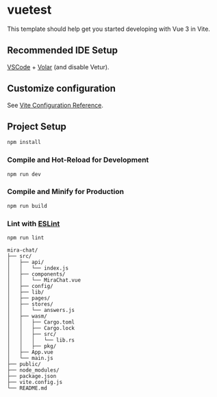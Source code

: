 # vuetest

This template should help get you started developing with Vue 3 in Vite.

## Recommended IDE Setup

[VSCode](https://code.visualstudio.com/) + [Volar](https://marketplace.visualstudio.com/items?itemName=Vue.volar) (and disable Vetur).

## Customize configuration

See [Vite Configuration Reference](https://vite.dev/config/).

## Project Setup

```sh
npm install
```

### Compile and Hot-Reload for Development

```sh
npm run dev
```

### Compile and Minify for Production

```sh
npm run build
```

### Lint with [ESLint](https://eslint.org/)

```sh
npm run lint
```

```
mira-chat/
├── src/
│   ├── api/
│   │   └── index.js
│   ├── components/
│   │   └── MiraChat.vue
│   ├── config/
│   ├── lib/
│   ├── pages/
│   ├── stores/
│   │   └── answers.js
│   ├── wasm/
│   │   ├── Cargo.toml
│   │   ├── Cargo.lock
│   │   ├── src/
│   │   │   └── lib.rs
│   │   ├── pkg/
│   ├── App.vue
│   └── main.js
├── public/
├── node_modules/
├── package.json
├── vite.config.js
└── README.md
```
